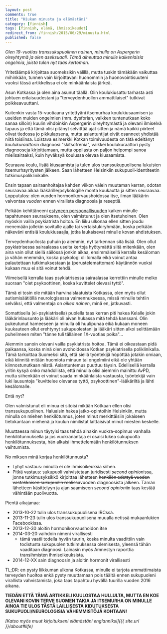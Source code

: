 ```yaml
---
layout: post
comments: true
title: "Hiukan minusta ja elämästäni"
category: [finnish]
tags: [finnish, elämä, ihmisoikeudet]
redirect_from: /finnish/2015/06/29/minusta.html
published: false
---
```


_Olen 19-vuotias transsukupuolinen nainen, minulla on Aspergerin oireyhtymä ja
olen aseksuaali. Tämä aiheuttaa minulle kaikenlaisia ongelmia, joista tulen nyt
taas kertoman._

Yritetäämpä kirjoittaa suomeksikin välillä, mutta tuskin tämäkään vaikuttaa
mihinkään, tunnen vain kirjoittavani huonommin ja huonovointisuuteni vuoksi
tässä artikkelissa ei ole minkäänlaista järkeä.

Asun Kotkassa ja olen aina asunut täällä. Olin koulukiusattu tarhasta asti
johtuen erilaisuudestani ja "terveydenhuollon ammattilaiset" tutkivat
poikkeavuuttani.

Kuitenkin vasta 15-vuotiaana yritettyäni itsemurhaa koulukiusaamisen ja useiden
muiden ongelmien (mm. dysforian, vaikken tuntenutkaan koko sanaa silloin) kuulin
vihdoinkin Aspergerin oireyhtymästä ja olevani ilmiselvä tapaus ja että tämä
olisi pitänyt selvittää ajat sitten ja nämä kaikki piirteet olivat tiedossa jo
pikkulapsena, mutta asiantuntijat eivät osanneet yhdistää niitä toisiinsa.
Loistava esimerkki Kotkan toimivuudesta on tätä edeltänyt _koulukuraattorin_
diagnoosi "skitsofrenia", vaikkei koulukuraattori pysty diagnooseja
kirjoittamaan, mutta oppilasta on paljon helpompi sanoa mielisairaaksi, kuin
hyväksyä koulussa olevaa kiusaamista.

Seuraava koulu, lisää kiusaamista ja tulen ulos transsukupuolisena lukuisien
itsemurhayritysten jälkeen. Saan lähetteen Helsinkiin sukupuoli-identiteetin
tutkimuspoliklinikalle.

Ensin tapaan sairaanhoitajaa kahden viikon välein muutaman kerran, odotan
seuraavaa aikaa lääkärille/psykologille monta kuukautta ja sitten seuraavaa.
Lopputulos: olen vuoden hormonikorvaushoidossa itse, ilman lääkärin valvontaa
_vuoden_ ennen virallista diagnoosia ja reseptiä.

Pelkään kehittäneeni
[estyneen persoonallisuuden](https://en.wikipedia.org/wiki/Avoidant_personality_disorder)
kaiken minulle tapahtuneen seurauksena, olen valmistunut ja olen itsetuhoinen.
Olen myöskin vailla psykiatrista hoitoa. En liiku ulkonaa ellen sitten joudu
menemään jollekin sovitulle ajalle tai vertaistukiryhmään, koska pelkään
näkeväni entisiä koulukiusaajia, jotka laukaisevat minulle kovan ahdistuksen.

Terveydenhuollosta puhuin jo aiemmin, nyt tarkennan sitä lisää. Olen ollut
psykiatrisessa sairaalassa useita kertoja hyötymättä siitä mitenkään, olen aina
vain ollut siellä säilössä jonkin aikaa, ensimmäisellä kerralla kesäloman ja
vähän enemmän, koska psykologi oli lomalla eikä voinut antaa palautettaan
tutkimuksestaan ja (perustelemattoman) käytännön vuoksi kukaan muu ei sitä
voinut tehdä.

Viimeisellä kerralla taas psykiatrisessa sairaalassa kerrottiin minulle melko
suoraan "olet psykoottinen, koska kuvittelet olevasi tyttö".

Tämä ei tosin ole mitään harvinaislaatuista Kotkassa, olen myös ollut
autismisäätiöllä neurologisessa valmennuksessa, missä minulle tehtiin selväksi,
että valmentaja on _oikea nainen_, minä en, jatkuvasti.

Somattisella (ei-psykiatrisella) puolella taas kerran piti hakea Kelalle jokin
lääkärinlausunto ja lääkäri oli aivan hukassa mitä tehdä kanssani. Olin
pukeutunut hameeseen ja minulla oli huulipunaa eikä kukaan moneen kuukauteen
ollut erehtynyt sukupuolestani ja lääkäri sitten alkoi selittämään puhelimeen
miten "tänne tuli tälläinen 1X-vuotias poika"...

Aiemmin sanoin olevani vailla psykiatrista hoitoa. Tämä ei oikeastaan pidä
paikaansa, koska minä olen avohoidossa Kotkan psykiatrisella poliklinikalla.
Tämä tarkoittaa Suomeksi sitä, että siellä työntekijä höpöttää jotakin omiaan,
eikä kiinnitä mitään huomiota minuun tai ongelmiini eikä ole yhtään
kiinnostunutkaan niistä. Asiantuntemus puuttuu täysin. Edellisellä kerralla
yritin kysyä onko mahdollista, että minulla olisi aiemmin mainittu AvPD, mutta
siihenkään ei voinut saada minkäänlaista vastausta, työntekijä vain luki
lausuntoja "kuvittelee olevansa tyttö, psykoottinen"-lääkäriltä ja lähti
kesälomalle.

Entä nyt?

Olen valmistunut eli minua ei sitoisi mikään Kotkaan ellen olisi
transsukupuolinen. Haluaisin hakea jatko-opintoihin Helsinkiin, mutta minulla on
miehen henkilötunnus, joten minut merkittäisiin jokaiseen tietokantaan miehenä
ja koulun nimilistat laittaisivat minut miesten keskelle.

Muuttaessa minun täytyisi taas tehdä ainakin vuokra-sopimus vanhalla
henkilötunnuksella ja jos vuokranantaja ei osaisi lukea sukupuolta
henkilötunnuksesta, hän alkaisi ihmettelemään henkilötunnuksen vaihtumista.

No miksen minä korjaa henkilötunnusta?

- Lyhyt vastaus: minulla ei ole ihmisoikeuksia siihen.
- Pitkä vastaus: sukupuoli vahvistetaan juridisesti *second opinion*issa, jonne
  tutkimusyksikkö kirjoittaa lähetteen <s>henkilön edettyä vuoden vastakkaisen
  sukupuolin roolissa</s>vuoden diagnoosista jälkeen. Tämän lähetteen
  käsittelyyn ja ajan saamiseen *second opinion*iin taas kestää vähintään
  puolivuotta.

Pientä aikajanaa:

- 2013-10-22 tulin ulos transsukupuolisena IRCssä.
- 2013-11-23 tulin ulos transsukupuolisena muualla netissä mukaanlukien
  Facebookissa.
- 2013-12-30 aloitin hormonikorvaushoidon itse
- 2014-03-20 vaihdoin nimeni virallisesti
  - tämä vaatii todella hyvän tuurin, koska minulta vaadittiin vain todistusta
    sukupuolen tutkimuksessa olemisesta, yleensä tähän vaaditaan diagnoosi.
    Lainasin myös Amnestyn raporttia transihmisten ihmisoikeuksista.
- 2014-12-XX sain diagnoosin ja aloitin hormonit virallisesti

TL;DR: en pysty liikkuman ulkona Kotkassa, minulle ei tarjota ammattimaista
terveyden huoltoa enkä pysty muuttamaan pois täältä ennen sukupuoleni virallista
vahvistamista, joka taas tapahtuu hyvällä tuurilla vuoden 2016 aikana.

**TIEDÄN ETTÄ TÄMÄ ARTIKKELI KUULOSTAA HULLULTA, MUTTA EN KOE OLEVANI KOVIN
TERVE SUOMEN TAKIA JA ITSEMURHA ON MINULLE AINOA TIE ULOS TÄSTÄ LAILLISESTA
KIDUTUKSESTA SUKUPUOLI/NEUROLOGISIA VÄHEMMISTÖJÄ KOHTAAN!**

_[Katso myös muut kirjoitukseni elämästäni englanniksi]({{ site.url }}/about#life)_
